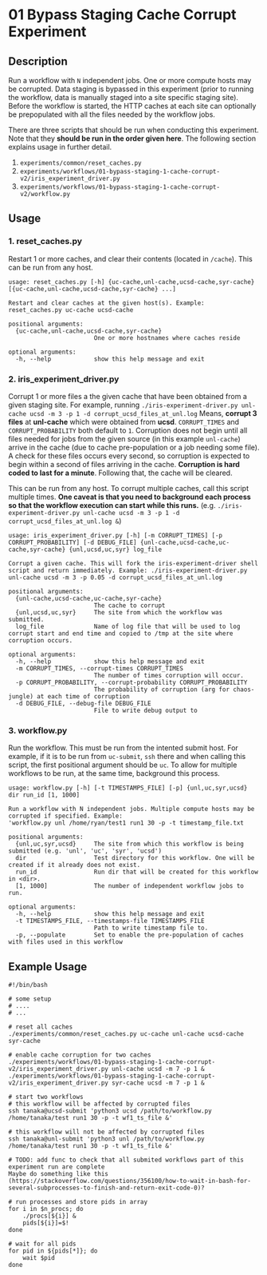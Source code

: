 # 01 Bypass Staging Cache Corrupt Experiment

## Description
Run a workflow with `N` independent jobs. One or more compute hosts may be 
corrupted. Data staging is bypassed in this experiment (prior to running the
workflow, data is manually staged into a site specific staging site). 
Before the workflow is started, the HTTP caches at each site can optionally
be prepopulated with all the files needed by the workflow jobs. 

There are three scripts that should be run when conducting this experiment. Note
that they **should be run in the order given here**. The following section explains
usage in further detail.
1. `experiments/common/reset_caches.py`
2. `experiments/workflows/01-bypass-staging-1-cache-corrupt-v2/iris_experiment_driver.py`
3. `experiments/workflows/01-bypass-staging-1-cache-corrupt-v2/workflow.py`

## Usage

### 1. reset_caches.py
Restart 1 or more caches, and clear their contents (located in `/cache`). This
can be run from any host.

```
usage: reset_caches.py [-h] {uc-cache,unl-cache,ucsd-cache,syr-cache} [{uc-cache,unl-cache,ucsd-cache,syr-cache} ...]

Restart and clear caches at the given host(s). Example: reset_caches.py uc-cache ucsd-cache

positional arguments:
  {uc-cache,unl-cache,ucsd-cache,syr-cache}
                        One or more hostnames where caches reside

optional arguments:
  -h, --help            show this help message and exit
```

### 2. iris_experiment_driver.py
Corrupt 1 or more files a the given cache that have been obtained from a given
staging site. For example, running `./iris-experiment-driver.py unl-cache ucsd -m 3 -p 1 -d corrupt_ucsd_files_at_unl.log` 
Means, **corrupt 3 files** at **unl-cache** which were obtained from **ucsd**. `CORRUPT_TIMES`
and `CORRUPT_PROBABILITY` both default to `1`. Corruption does not begin until 
all files needed for jobs from the given source (in this example `unl-cache`) arrive in the
cache (due to cache pre-population or a job needing some file). A check for these files occurs every
second, so corruption is expected to begin within a second of files arriving in the cache.
**Corruption is  hard coded to last for a minute**. Following that, the cache will be cleared. 

This can be run from any host. To corrupt multiple caches, call this script multiple
times. **One caveat is that you need to background each process so that the workflow
execution can start while this runs.** (e.g. `./iris-experiment-driver.py unl-cache ucsd -m 3 -p 1 -d corrupt_ucsd_files_at_unl.log &`)

```
usage: iris_experiment_driver.py [-h] [-m CORRUPT_TIMES] [-p CORRUPT_PROBABILITY] [-d DEBUG_FILE] {unl-cache,ucsd-cache,uc-cache,syr-cache} {unl,ucsd,uc,syr} log_file

Corrupt a given cache. This will fork the iris-experiment-driver shell script and return immediately. Example: ./iris-experiment-driver.py unl-cache ucsd -m 3 -p 0.05 -d corrupt_ucsd_files_at_unl.log

positional arguments:
  {unl-cache,ucsd-cache,uc-cache,syr-cache}
                        The cache to corrupt
  {unl,ucsd,uc,syr}     The site from which the workflow was submitted.
  log_file              Name of log file that will be used to log corrupt start and end time and copied to /tmp at the site where corruption occurs.

optional arguments:
  -h, --help            show this help message and exit
  -m CORRUPT_TIMES, --corrupt-times CORRUPT_TIMES
                        The number of times corruption will occur.
  -p CORRUPT_PROBABILITY, --corrupt-probability CORRUPT_PROBABILITY
                        The probability of corruption (arg for chaos-jungle) at each time of corruption
  -d DEBUG_FILE, --debug-file DEBUG_FILE
                        File to write debug output to
```

### 3. workflow.py
Run the workflow. This must be run from the intented submit host. For example,
if it is to be run from `uc-submit`, `ssh` there and when calling this script, 
the first positional argument should be `uc`. To allow for multiple workflows to be run, 
at the same time, background this process.

```
usage: workflow.py [-h] [-t TIMESTAMPS_FILE] [-p] {unl,uc,syr,ucsd} dir run_id [1, 1000]

Run a workflow with N independent jobs. Multiple compute hosts may be corrupted if specified. Example: 
'workflow.py unl /home/ryan/test1 run1 30 -p -t timestamp_file.txt

positional arguments:
  {unl,uc,syr,ucsd}     The site from which this workflow is being submitted (e.g. 'unl', 'uc', 'syr', 'ucsd')
  dir                   Test directory for this workflow. One will be created if it already does not exist.
  run_id                Run dir that will be created for this workflow in <dir>.
  [1, 1000]             The number of independent workflow jobs to run.

optional arguments:
  -h, --help            show this help message and exit
  -t TIMESTAMPS_FILE, --timestamps-file TIMESTAMPS_FILE
                        Path to write timestamp file to.
  -p, --populate        Set to enable the pre-population of caches with files used in this workflow
```

## Example Usage

```
#!/bin/bash

# some setup 
# ....
# ...

# reset all caches 
./experiments/common/reset_caches.py uc-cache unl-cache ucsd-cache syr-cache

# enable cache corruption for two caches
./experiments/workflows/01-bypass-staging-1-cache-corrupt-v2/iris_experiment_driver.py unl-cache ucsd -m 7 -p 1 &
./experiments/workflows/01-bypass-staging-1-cache-corrupt-v2/iris_experiment_driver.py syr-cache ucsd -m 7 -p 1 &

# start two workflows
# this workflow will be affected by corrupted files
ssh tanaka@ucsd-submit 'python3 ucsd /path/to/workflow.py /home/tanaka/test run1 30 -p -t wf1_ts_file &'

# this workflow will not be affected by corrupted files 
ssh tanaka@unl-submit 'python3 unl /path/to/workflow.py /home/tanaka/test run1 30 -p -t wf1_ts_file &'

# TODO: add func to check that all submited workflows part of this experiment run are complete
Maybe do something like this (https://stackoverflow.com/questions/356100/how-to-wait-in-bash-for-several-subprocesses-to-finish-and-return-exit-code-0)?

# run processes and store pids in array
for i in $n_procs; do
    ./procs[${i}] &
    pids[${i}]=$!
done

# wait for all pids
for pid in ${pids[*]}; do
    wait $pid
done
```